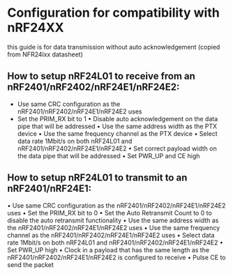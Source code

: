 # Configuration for compatibility with nRF24XX
this guide is for data transmission without auto acknowledgement (copied from NFR24lxx datasheet)

## How to setup nRF24L01 to receive from an nRF2401/nRF2402/nRF24E1/nRF24E2:
* Use same CRC configuration as the nRF2401/nRF2402/nRF24E1/nRF24E2
uses
* Set the PRIM_RX bit to 1
• Disable auto acknowledgement on the data pipe that will be addressed
• Use the same address width as the PTX device
• Use the same frequency channel as the PTX device
• Select data rate 1Mbit/s on both nRF24L01 and nRF2401/nRF2402/nRF24E1/nRF24E2
• Set correct payload width on the data pipe that will be addressed
• Set PWR_UP and CE high


## How to setup nRF24L01 to transmit to an nRF2401/nRF24E1:
• Use same CRC configuration as the nRF2401/nRF2402/nRF24E1/nRF24E2 uses
• Set the PRIM_RX bit to 0
• Set the Auto Retransmit Count to 0 to disable the auto retransmit functionality
• Use the same address width as the nRF2401/nRF2402/nRF24E1/nRF24E2 uses
• Use the same frequency channel as the nRF2401/nRF2402/nRF24E1/nRF24E2 uses
• Select data rate 1Mbit/s on both nRF24L01 and nRF2401/nRF2402/nRF24E1/nRF24E2
• Set PWR_UP high
• Clock in a payload that has the same length as the nRF2401/nRF2402/nRF24E1/nRF24E2 is configured to receive
• Pulse CE to send the packet
